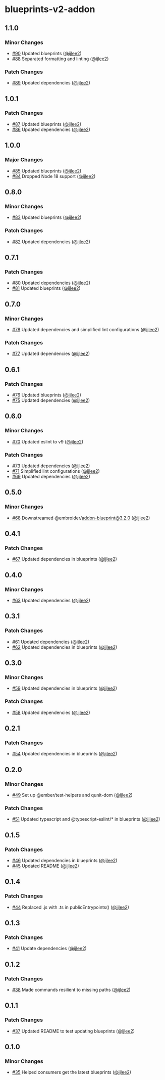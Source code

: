 # blueprints-v2-addon

## 1.1.0

### Minor Changes

- [#90](https://github.com/ijlee2/embroider-toolbox/pull/90) Updated blueprints ([@ijlee2](https://github.com/ijlee2))
- [#88](https://github.com/ijlee2/embroider-toolbox/pull/88) Separated formatting and linting ([@ijlee2](https://github.com/ijlee2))

### Patch Changes

- [#89](https://github.com/ijlee2/embroider-toolbox/pull/89) Updated dependencies ([@ijlee2](https://github.com/ijlee2))

## 1.0.1

### Patch Changes

- [#87](https://github.com/ijlee2/embroider-toolbox/pull/87) Updated blueprints ([@ijlee2](https://github.com/ijlee2))
- [#86](https://github.com/ijlee2/embroider-toolbox/pull/86) Updated dependencies ([@ijlee2](https://github.com/ijlee2))

## 1.0.0

### Major Changes

- [#85](https://github.com/ijlee2/embroider-toolbox/pull/85) Updated blueprints ([@ijlee2](https://github.com/ijlee2))
- [#84](https://github.com/ijlee2/embroider-toolbox/pull/84) Dropped Node 18 support ([@ijlee2](https://github.com/ijlee2))

## 0.8.0

### Minor Changes

- [#83](https://github.com/ijlee2/embroider-toolbox/pull/83) Updated blueprints ([@ijlee2](https://github.com/ijlee2))

### Patch Changes

- [#82](https://github.com/ijlee2/embroider-toolbox/pull/82) Updated dependencies ([@ijlee2](https://github.com/ijlee2))

## 0.7.1

### Patch Changes

- [#80](https://github.com/ijlee2/embroider-toolbox/pull/80) Updated dependencies ([@ijlee2](https://github.com/ijlee2))
- [#81](https://github.com/ijlee2/embroider-toolbox/pull/81) Updated blueprints ([@ijlee2](https://github.com/ijlee2))

## 0.7.0

### Minor Changes

- [#78](https://github.com/ijlee2/embroider-toolbox/pull/78) Updated dependencies and simplified lint configurations ([@ijlee2](https://github.com/ijlee2))

### Patch Changes

- [#77](https://github.com/ijlee2/embroider-toolbox/pull/77) Updated dependencies ([@ijlee2](https://github.com/ijlee2))

## 0.6.1

### Patch Changes

- [#76](https://github.com/ijlee2/embroider-toolbox/pull/76) Updated blueprints ([@ijlee2](https://github.com/ijlee2))
- [#75](https://github.com/ijlee2/embroider-toolbox/pull/75) Updated dependencies ([@ijlee2](https://github.com/ijlee2))

## 0.6.0

### Minor Changes

- [#70](https://github.com/ijlee2/embroider-toolbox/pull/70) Updated eslint to v9 ([@ijlee2](https://github.com/ijlee2))

### Patch Changes

- [#73](https://github.com/ijlee2/embroider-toolbox/pull/73) Updated dependencies ([@ijlee2](https://github.com/ijlee2))
- [#71](https://github.com/ijlee2/embroider-toolbox/pull/71) Simplified lint configurations ([@ijlee2](https://github.com/ijlee2))
- [#69](https://github.com/ijlee2/embroider-toolbox/pull/69) Updated dependencies ([@ijlee2](https://github.com/ijlee2))

## 0.5.0

### Minor Changes

- [#68](https://github.com/ijlee2/embroider-toolbox/pull/68) Downstreamed @embroider/addon-blueprint@3.2.0 ([@ijlee2](https://github.com/ijlee2))

## 0.4.1

### Patch Changes

- [#67](https://github.com/ijlee2/embroider-toolbox/pull/67) Updated dependencies in blueprints ([@ijlee2](https://github.com/ijlee2))

## 0.4.0

### Minor Changes

- [#63](https://github.com/ijlee2/embroider-toolbox/pull/63) Updated dependencies ([@ijlee2](https://github.com/ijlee2))

## 0.3.1

### Patch Changes

- [#61](https://github.com/ijlee2/embroider-toolbox/pull/61) Updated dependencies ([@ijlee2](https://github.com/ijlee2))
- [#62](https://github.com/ijlee2/embroider-toolbox/pull/62) Updated dependencies in blueprints ([@ijlee2](https://github.com/ijlee2))

## 0.3.0

### Minor Changes

- [#59](https://github.com/ijlee2/embroider-toolbox/pull/59) Updated dependencies in blueprints ([@ijlee2](https://github.com/ijlee2))

### Patch Changes

- [#58](https://github.com/ijlee2/embroider-toolbox/pull/58) Updated dependencies ([@ijlee2](https://github.com/ijlee2))

## 0.2.1

### Patch Changes

- [#54](https://github.com/ijlee2/embroider-toolbox/pull/54) Updated dependencies in blueprints ([@ijlee2](https://github.com/ijlee2))

## 0.2.0

### Minor Changes

- [#49](https://github.com/ijlee2/embroider-toolbox/pull/49) Set up @ember/test-helpers and qunit-dom ([@ijlee2](https://github.com/ijlee2))

### Patch Changes

- [#51](https://github.com/ijlee2/embroider-toolbox/pull/51) Updated typescript and @typescript-eslint/\* in blueprints ([@ijlee2](https://github.com/ijlee2))

## 0.1.5

### Patch Changes

- [#46](https://github.com/ijlee2/embroider-toolbox/pull/46) Updated dependencies in blueprints ([@ijlee2](https://github.com/ijlee2))
- [#45](https://github.com/ijlee2/embroider-toolbox/pull/45) Updated README ([@ijlee2](https://github.com/ijlee2))

## 0.1.4

### Patch Changes

- [#44](https://github.com/ijlee2/embroider-toolbox/pull/44) Replaced .js with .ts in publicEntrypoints() ([@ijlee2](https://github.com/ijlee2))

## 0.1.3

### Patch Changes

- [#41](https://github.com/ijlee2/embroider-toolbox/pull/41) Update dependencies ([@ijlee2](https://github.com/ijlee2))

## 0.1.2

### Patch Changes

- [#38](https://github.com/ijlee2/embroider-toolbox/pull/38) Made commands resilient to missing paths ([@ijlee2](https://github.com/ijlee2))

## 0.1.1

### Patch Changes

- [#37](https://github.com/ijlee2/embroider-toolbox/pull/37) Updated README to test updating blueprints ([@ijlee2](https://github.com/ijlee2))

## 0.1.0

### Minor Changes

- [#35](https://github.com/ijlee2/embroider-toolbox/pull/35) Helped consumers get the latest blueprints ([@ijlee2](https://github.com/ijlee2))
